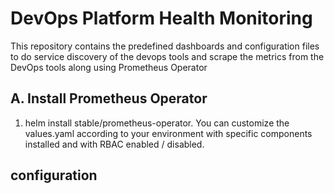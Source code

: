 # DevOps Platform Health Monitoring

This repository contains the predefined dashboards and configuration files to do service discovery of the devops tools and scrape the metrics from the DevOps tools along using Prometheus Operator

## A. Install Prometheus Operator 
1. helm install stable/prometheus-operator. You can customize the values.yaml according to your environment with specific components installed and with RBAC enabled / disabled. 

 ## configuration
